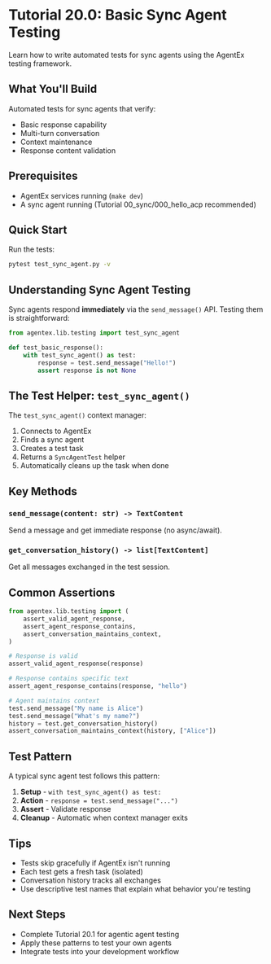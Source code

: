 # Tutorial 20.0: Basic Sync Agent Testing

Learn how to write automated tests for sync agents using the AgentEx testing framework.

## What You'll Build

Automated tests for sync agents that verify:
- Basic response capability
- Multi-turn conversation
- Context maintenance
- Response content validation

## Prerequisites

- AgentEx services running (`make dev`)
- A sync agent running (Tutorial 00_sync/000_hello_acp recommended)

## Quick Start

Run the tests:
```bash
pytest test_sync_agent.py -v
```

## Understanding Sync Agent Testing

Sync agents respond **immediately** via the `send_message()` API. Testing them is straightforward:

```python
from agentex.lib.testing import test_sync_agent

def test_basic_response():
    with test_sync_agent() as test:
        response = test.send_message("Hello!")
        assert response is not None
```

## The Test Helper: `test_sync_agent()`

The `test_sync_agent()` context manager:
1. Connects to AgentEx
2. Finds a sync agent
3. Creates a test task
4. Returns a `SyncAgentTest` helper
5. Automatically cleans up the task when done

## Key Methods

### `send_message(content: str) -> TextContent`
Send a message and get immediate response (no async/await).

### `get_conversation_history() -> list[TextContent]`
Get all messages exchanged in the test session.

## Common Assertions

```python
from agentex.lib.testing import (
    assert_valid_agent_response,
    assert_agent_response_contains,
    assert_conversation_maintains_context,
)

# Response is valid
assert_valid_agent_response(response)

# Response contains specific text
assert_agent_response_contains(response, "hello")

# Agent maintains context
test.send_message("My name is Alice")
test.send_message("What's my name?")
history = test.get_conversation_history()
assert_conversation_maintains_context(history, ["Alice"])
```

## Test Pattern

A typical sync agent test follows this pattern:

1. **Setup** - `with test_sync_agent() as test:`
2. **Action** - `response = test.send_message("...")`
3. **Assert** - Validate response
4. **Cleanup** - Automatic when context manager exits

## Tips

- Tests skip gracefully if AgentEx isn't running
- Each test gets a fresh task (isolated)
- Conversation history tracks all exchanges
- Use descriptive test names that explain what behavior you're testing

## Next Steps

- Complete Tutorial 20.1 for agentic agent testing
- Apply these patterns to test your own agents
- Integrate tests into your development workflow
